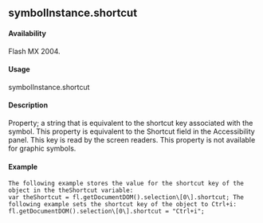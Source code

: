## symbolInstance.shortcut

#### Availability

Flash MX 2004.

#### Usage

symbolInstance.shortcut

#### Description

Property; a string that is equivalent to the shortcut key associated with the symbol. This property is equivalent to the Shortcut field in the Accessibility panel. This key is read by the screen readers. This property is not available for graphic symbols.

#### Example

```
The following example stores the value for the shortcut key of the object in the theShortcut variable:
var theShortcut = fl.getDocumentDOM().selection\[0\].shortcut; The following example sets the shortcut key of the object to Ctrl+i: fl.getDocumentDOM().selection\[0\].shortcut = "Ctrl+i";

```